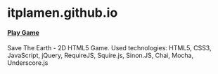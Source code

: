 # itplamen.github.io

#### <i class="icon-refresh"></i> [Play Game](https://itplamen.github.io/)


Save The Earth - 2D HTML5 Game. Used technologies: HTML5, CSS3, JavaScript, jQuery, RequireJS, Squire.js, Sinon.JS, Chai, Mocha, Underscore.js
